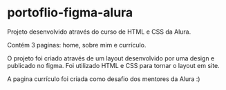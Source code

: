 # portoflio-figma-alura

Projeto desenvolvido através do curso de HTML e CSS da Alura.

Contém 3 paginas: home, sobre mim e currículo.

O projeto foi criado através de um layout desenvolvido por uma design e publicado no figma. Foi utilizado HTML e CSS para tornar o layout em site.

 A pagina currículo foi criada como desafio dos mentores da Alura :)
